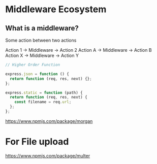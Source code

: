 # Middleware Ecosystem

## What is a middleware?

Some action between two actions

Action 1 -> Middleware -> Action 2
Action A -> Middleware -> Action B
Action X -> Middleware -> Action Y

```js
// Higher Order Function

express.json = function () {
  return function (req, res, next) {};
};

express.static = function (path) {
  return function (req, res, next) {
    const filename = req.url;
  };
};
```

https://www.npmjs.com/package/morgan

# For File upload

https://www.npmjs.com/package/multer
